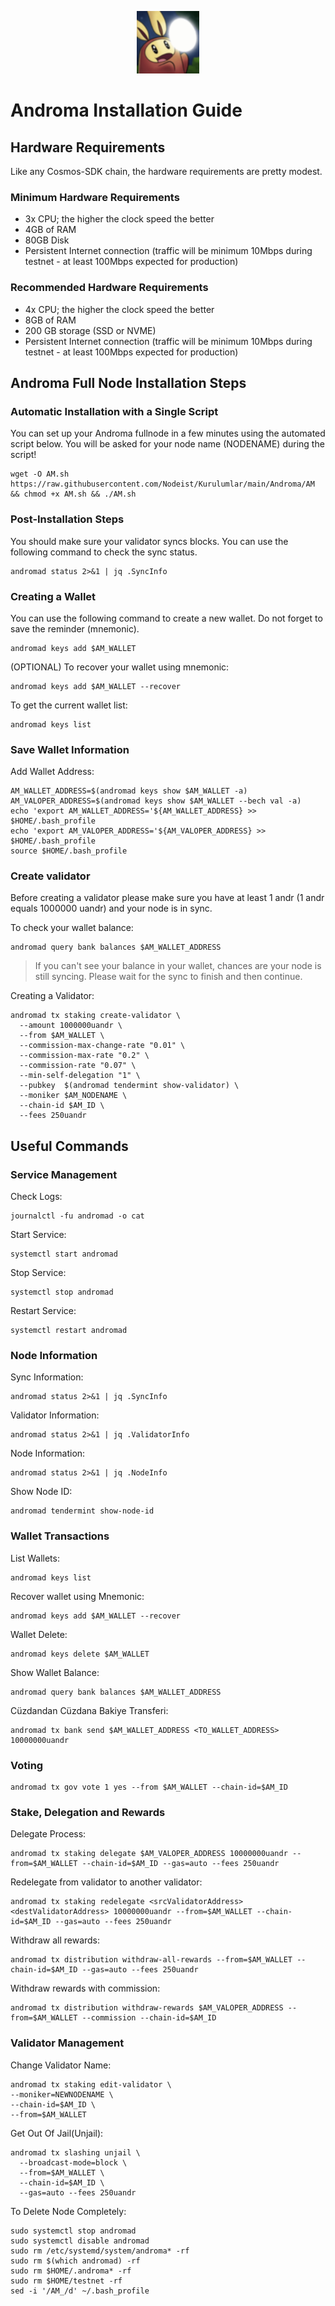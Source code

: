 <p align="center">
  <img height="100" height="auto" src="https://raw.githubusercontent.com/Nodeist/Kurulumlar/main/logos/androma.png">
</p>

# Androma Installation Guide
## Hardware Requirements
Like any Cosmos-SDK chain, the hardware requirements are pretty modest.

### Minimum Hardware Requirements
  - 3x CPU; the higher the clock speed the better
  - 4GB of RAM
  - 80GB Disk
  - Persistent Internet connection (traffic will be minimum 10Mbps during testnet - at least 100Mbps expected for production)

### Recommended Hardware Requirements
  - 4x CPU; the higher the clock speed the better
  - 8GB of RAM
  - 200 GB storage (SSD or NVME)
  - Persistent Internet connection (traffic will be minimum 10Mbps during testnet - at least 100Mbps expected for production)

## Androma Full Node Installation Steps
### Automatic Installation with a Single Script
You can set up your Androma fullnode in a few minutes using the automated script below.
You will be asked for your node name (NODENAME) during the script!

```
wget -O AM.sh https://raw.githubusercontent.com/Nodeist/Kurulumlar/main/Androma/AM && chmod +x AM.sh && ./AM.sh
```

### Post-Installation Steps

You should make sure your validator syncs blocks.
You can use the following command to check the sync status.
```
andromad status 2>&1 | jq .SyncInfo
```

### Creating a Wallet
You can use the following command to create a new wallet. Do not forget to save the reminder (mnemonic).
```
andromad keys add $AM_WALLET
```

(OPTIONAL) To recover your wallet using mnemonic:
```
andromad keys add $AM_WALLET --recover
```

To get the current wallet list:
```
andromad keys list
```

### Save Wallet Information
Add Wallet Address:
```
AM_WALLET_ADDRESS=$(andromad keys show $AM_WALLET -a)
AM_VALOPER_ADDRESS=$(andromad keys show $AM_WALLET --bech val -a)
echo 'export AM_WALLET_ADDRESS='${AM_WALLET_ADDRESS} >> $HOME/.bash_profile
echo 'export AM_VALOPER_ADDRESS='${AM_VALOPER_ADDRESS} >> $HOME/.bash_profile
source $HOME/.bash_profile
```


### Create validator
Before creating a validator please make sure you have at least 1 andr (1 andr equals 1000000 uandr) and your node is in sync.

To check your wallet balance:
```
andromad query bank balances $AM_WALLET_ADDRESS
```
> If you can't see your balance in your wallet, chances are your node is still syncing. Please wait for the sync to finish and then continue.

Creating a Validator:
```
andromad tx staking create-validator \
  --amount 1000000uandr \
  --from $AM_WALLET \
  --commission-max-change-rate "0.01" \
  --commission-max-rate "0.2" \
  --commission-rate "0.07" \
  --min-self-delegation "1" \
  --pubkey  $(andromad tendermint show-validator) \
  --moniker $AM_NODENAME \
  --chain-id $AM_ID \
  --fees 250uandr
```



## Useful Commands
### Service Management
Check Logs:
```
journalctl -fu andromad -o cat
```

Start Service:
```
systemctl start andromad
```

Stop Service:
```
systemctl stop andromad
```

Restart Service:
```
systemctl restart andromad
```

### Node Information
Sync Information:
```
andromad status 2>&1 | jq .SyncInfo
```

Validator Information:
```
andromad status 2>&1 | jq .ValidatorInfo
```

Node Information:
```
andromad status 2>&1 | jq .NodeInfo
```

Show Node ID:
```
andromad tendermint show-node-id
```

### Wallet Transactions
List Wallets:
```
andromad keys list
```

Recover wallet using Mnemonic:
```
andromad keys add $AM_WALLET --recover
```

Wallet Delete:
```
andromad keys delete $AM_WALLET
```

Show Wallet Balance:
```
andromad query bank balances $AM_WALLET_ADDRESS
```

Cüzdandan Cüzdana Bakiye Transferi:
```
andromad tx bank send $AM_WALLET_ADDRESS <TO_WALLET_ADDRESS> 10000000uandr
```

### Voting
```
andromad tx gov vote 1 yes --from $AM_WALLET --chain-id=$AM_ID
```

### Stake, Delegation and Rewards
Delegate Process:
```
andromad tx staking delegate $AM_VALOPER_ADDRESS 10000000uandr --from=$AM_WALLET --chain-id=$AM_ID --gas=auto --fees 250uandr
```

Redelegate from validator to another validator:
```
andromad tx staking redelegate <srcValidatorAddress> <destValidatorAddress> 10000000uandr --from=$AM_WALLET --chain-id=$AM_ID --gas=auto --fees 250uandr
```

Withdraw all rewards:
```
andromad tx distribution withdraw-all-rewards --from=$AM_WALLET --chain-id=$AM_ID --gas=auto --fees 250uandr
```

Withdraw rewards with commission:
```
andromad tx distribution withdraw-rewards $AM_VALOPER_ADDRESS --from=$AM_WALLET --commission --chain-id=$AM_ID
```

### Validator Management
Change Validator Name:
```
andromad tx staking edit-validator \
--moniker=NEWNODENAME \
--chain-id=$AM_ID \
--from=$AM_WALLET
```

Get Out Of Jail(Unjail):
```
andromad tx slashing unjail \
  --broadcast-mode=block \
  --from=$AM_WALLET \
  --chain-id=$AM_ID \
  --gas=auto --fees 250uandr
```

To Delete Node Completely:
```
sudo systemctl stop andromad
sudo systemctl disable andromad
sudo rm /etc/systemd/system/androma* -rf
sudo rm $(which andromad) -rf
sudo rm $HOME/.androma* -rf
sudo rm $HOME/testnet -rf
sed -i '/AM_/d' ~/.bash_profile
```
